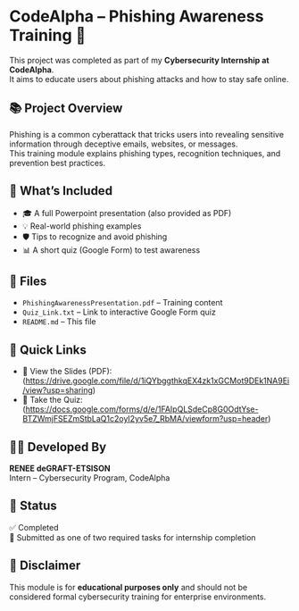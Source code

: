 # CodeAlpha – Phishing Awareness Training 🎯

This project was completed as part of my **Cybersecurity Internship at CodeAlpha**.  
It aims to educate users about phishing attacks and how to stay safe online.

## 📚 Project Overview
Phishing is a common cyberattack that tricks users into revealing sensitive information through deceptive emails, websites, or messages.  
This training module explains phishing types, recognition techniques, and prevention best practices.

## 📝 What’s Included
- 🎓 A full Powerpoint presentation (also provided as PDF)
- 💡 Real-world phishing examples
- 🛡️ Tips to recognize and avoid phishing
- 📊 A short quiz (Google Form) to test awareness

## 📂 Files
- `PhishingAwarenessPresentation.pdf` – Training content
- `Quiz_Link.txt` – Link to interactive Google Form quiz
- `README.md` – This file

## 🔗 Quick Links
- 📄 View the Slides (PDF):(https://drive.google.com/file/d/1iQYbggthkqEX4zk1xGCMot9DEk1NA9Ei/view?usp=sharing)
- 🧪 Take the Quiz: (https://docs.google.com/forms/d/e/1FAIpQLSdeCp8G0OdtYse-BTZWmjFSEZmStbLaQ1c2oyI2yv5e7_RbMA/viewform?usp=header)

## 👨‍💻 Developed By
**RENEE deGRAFT-ETSISON**  
Intern – Cybersecurity Program, CodeAlpha

## 🏁 Status
✅ Completed  
🎁 Submitted as one of two required tasks for internship completion

## 📢 Disclaimer
This module is for **educational purposes only** and should not be considered formal cybersecurity training for enterprise environments.

